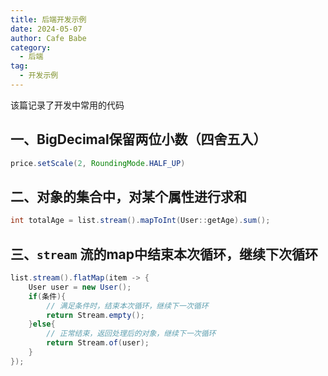 ```yaml
---
title: 后端开发示例
date: 2024-05-07
author: Cafe Babe
category:
  - 后端
tag:
  - 开发示例
---
```


该篇记录了开发中常用的代码

<!-- more -->

## 一、BigDecimal保留两位小数（四舍五入）

```java
price.setScale(2, RoundingMode.HALF_UP)
```

## 二、对象的集合中，对某个属性进行求和

```java
int totalAge = list.stream().mapToInt(User::getAge).sum();
```

## 三、`stream` 流的map中结束本次循环，继续下次循环

```java
list.stream().flatMap(item -> {
	User user = new User();
	if(条件){
		// 满足条件时，结束本次循环，继续下一次循环
		return Stream.empty();
	}else{
		// 正常结束，返回处理后的对象，继续下一次循环
		return Stream.of(user);
	}
});
```

